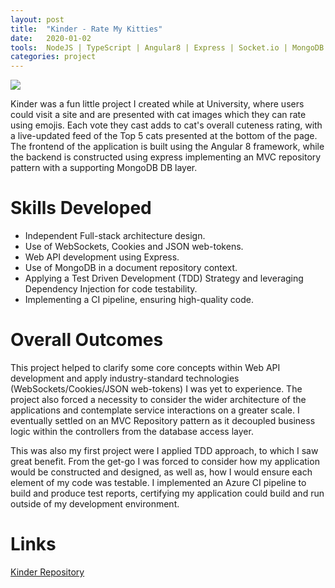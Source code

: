 ```yaml
---
layout: post
title:  "Kinder - Rate My Kitties"
date:   2020-01-02
tools:  NodeJS | TypeScript | Angular8 | Express | Socket.io | MongoDB
categories: project
---
```


![]({{site.baseurl}}/assets/images/kinder.png)

Kinder was a fun little project I created while at University, where users could visit a site and are presented with cat images which they can rate using emojis. Each vote they cast adds to cat's overall cuteness rating, with a live-updated feed of the Top 5 cats presented at the bottom of the page. The frontend of the application is built using the Angular 8 framework, while the backend is constructed using express implementing an MVC repository pattern with a supporting MongoDB DB layer. 

# Skills Developed
* Independent Full-stack architecture design.
* Use of WebSockets, Cookies and JSON web-tokens.
* Web API development using Express.
* Use of MongoDB in a document repository context. 
* Applying a Test Driven Development (TDD) Strategy and leveraging Dependency Injection for code testability. 
* Implementing a CI pipeline, ensuring high-quality code. 

# Overall Outcomes
This project helped to clarify some core concepts within Web API development and apply industry-standard technologies (WebSockets/Cookies/JSON web-tokens) I was yet to experience. The project also forced a necessity to consider the wider architecture of the applications and contemplate service interactions on a greater scale. I eventually settled on an MVC Repository pattern as it decoupled business logic within the controllers from the database access layer. 

This was also my first project were I applied TDD approach, to which I saw great benefit. From the get-go I was forced to consider how my application would be constructed and designed, as well as, how I would ensure each element of my code was testable. I implemented an Azure CI pipeline to build and produce test reports, certifying my application could build and run outside of my development environment. 

# Links
[Kinder Repository][kinder-repository]  

[kinder-repository]: https://github.com/Gubbsy/SOFT355-Kinder
